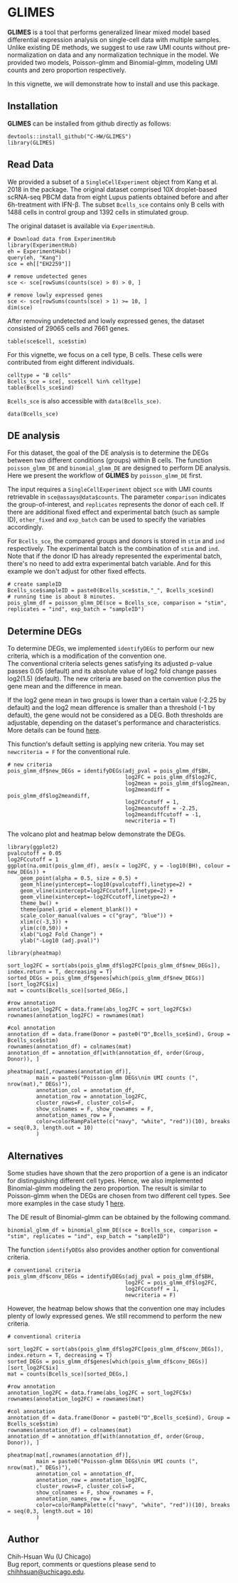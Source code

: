 # GLIMES

**GLIMES** is a tool that performs generalized linear mixed model based differential expression analysis on single-cell data with multiple samples. Unlike existing DE methods, we suggest to use raw UMI counts without pre-normalization on data and any normalization technique in the model. We provided two models, Poisson-glmm and Binomial-glmm, modeling UMI counts and zero proportion respectively.

In this vignette, we will demonstrate how to install and use this package.

## Installation

**GLIMES** can be installed from github directly as follows:
```{r}
devtools::install_github("C-HW/GLIMES")
library(GLIMES)
```

## Read Data

We provided a subset of a `SingleCellExperiment` object from Kang et al. 2018 in the package. The original dataset comprised 10X droplet-based scRNA-seq PBCM data from eight Lupus patients obtained before and after 6h-treatment with IFN-β. The subset `Bcells_sce` contains only B cells with 1488 cells in control group and 1392 cells in stimulated group. 

The original dataset is available via `ExperimentHub`.

```{r}
# Download data from ExperimentHub
library(ExperimentHub)
eh = ExperimentHub()
query(eh, "Kang")
sce = eh[["EH2259"]]

# remove undetected genes
sce <- sce[rowSums(counts(sce) > 0) > 0, ]

# remove lowly expressed genes
sce <- sce[rowSums(counts(sce) > 1) >= 10, ]
dim(sce)
```
After removing undetected and lowly expressed genes, the dataset consisted of 29065 cells and 7661 genes. 

```{r}
table(sce$cell, sce$stim)
```

For this vignette, we focus on a cell type, B cells. These cells were contributed from eight different individuals.
```{r}
celltype = "B cells"
Bcells_sce = sce[, sce$cell %in% celltype]
table(Bcells_sce$ind)
```

`Bcells_sce` is also accessible with `data(Bcells_sce)`.
```{r}
data(Bcells_sce)
```

## DE analysis

For this dataset, the goal of the DE analysis is to determine the DEGs between two different conditions 
(groups) within B cells. The function `poisson_glmm_DE` and `binomial_glmm_DE` are designed to perform 
DE analysis. Here we present the workflow of **GLIMES** by `poisson_glmm_DE` first.

The input requires a `SingleCellExperiment` object `sce` with UMI counts retrievable in 
`sce@assays@data$counts`. The parameter `comparison` indicates the group-of-interest, and 
`replicates` represents the donor of each cell. If there are additional fixed effect and experimental batch 
(such as sample ID), `other_fixed` and `exp_batch` can be used to specify the variables accordingly. 

For `Bcells_sce`, the compared groups and donors is stored in `stim` and `ind` respectively. The experimental 
batch is the combination of `stim` and `ind`. Note that if the donor ID has already represented the experimental 
batch, there's no need to add extra experimental batch variable. And for this example we don't adjust for other 
fixed effects.

```{r}
# create sampleID
Bcells_sce$sampleID = paste0(Bcells_sce$stim,"_", Bcells_sce$ind)
# running time is about 8 minutes.
pois_glmm_df = poisson_glmm_DE(sce = Bcells_sce, comparison = "stim", replicates = "ind", exp_batch = "sampleID")
```

## Determine DEGs

To determine DEGs, we implemented `identifyDEGs` to perform our new criteria, which is a modification of the convention one.  
The conventional criteria selects genes satisfying its adjusted p-value passes 0.05 (default) and its absolute value of log2 
fold change passes log2(1.5) (default). The new criteria are based on the convention plus the gene mean and the difference in mean.

If the log2 gene mean in two groups is lower than a certain value (-2.25 by default) and the log2 mean difference is smaller than a 
threshold (-1 by default), the gene would not be considered as a DEG. Both thresholds are adjustable, depending on the dataset's performance 
and characteristics. More details can be found [here](https://c-hw.github.io/DEanalysis/new_criteria.html).

This function's default setting is applying new criteria. You may set `newcriteria = F` for the conventional rule.
```{r}
# new criteria
pois_glmm_df$new_DEGs = identifyDEGs(adj_pval = pois_glmm_df$BH, 
                                     log2FC = pois_glmm_df$log2FC, 
                                     log2mean = pois_glmm_df$log2mean, 
                                     log2meandiff = pois_glmm_df$log2meandiff, 
                                     log2FCcutoff = 1,
                                     log2meancutoff = -2.25,
                                     log2meandiffcutoff = -1,
                                     newcriteria = T)
```

The volcano plot and heatmap below demonstrate the DEGs.
```{r}
library(ggplot2)
pvalcutoff = 0.05
log2FCcutoff = 1    
ggplot(na.omit(pois_glmm_df), aes(x = log2FC, y = -log10(BH), colour = new_DEGs)) +
    geom_point(alpha = 0.5, size = 0.5) +
    geom_hline(yintercept=-log10(pvalcutoff),linetype=2) +
    geom_vline(xintercept=log2FCcutoff,linetype=2) + 
    geom_vline(xintercept=-log2FCcutoff,linetype=2) +
    theme_bw() + 
    theme(panel.grid = element_blank()) + 
    scale_color_manual(values = c("gray", "blue")) +
    xlim(c(-3,3)) + 
    ylim(c(0,50)) + 
    xlab("Log2 Fold Change") + 
    ylab("-Log10 (adj.pval)")
```

```{r}
library(pheatmap)

sort_log2FC = sort(abs(pois_glmm_df$log2FC[pois_glmm_df$new_DEGs]), index.return = T, decreasing = T)
sorted_DEGs = pois_glmm_df$genes[which(pois_glmm_df$new_DEGs)][sort_log2FC$ix]
mat = counts(Bcells_sce)[sorted_DEGs,]

#row annotation
annotation_log2FC = data.frame(abs_log2FC = sort_log2FC$x)
rownames(annotation_log2FC) = rownames(mat)

#col annotation
annotation_df = data.frame(Donor = paste0("D",Bcells_sce$ind), Group = Bcells_sce$stim)
rownames(annotation_df) = colnames(mat)
annotation_df = annotation_df[with(annotation_df, order(Group, Donor)), ]

pheatmap(mat[,rownames(annotation_df)], 
         main = paste0("Poisson-glmm DEGs\nin UMI counts (", nrow(mat)," DEGs)"),
         annotation_col = annotation_df, 
         annotation_row = annotation_log2FC,
         cluster_rows=F, cluster_cols=F, 
         show_colnames = F, show_rownames = F,
         annotation_names_row = F,
         color=colorRampPalette(c("navy", "white", "red"))(10), breaks = seq(0,3, length.out = 10)
         )
```

## Alternatives

Some studies have shown that the zero proportion of a gene is an indicator for distinguishing different cell types. Hence, we also implemented Binomial-glmm modeling the zero proportion. The result is similar to Poisson-glmm when the DEGs are chosen from two different cell types. See more examples in the case study 1 [here](https://c-hw.github.io/DEanalysis/index.html#Case_study_1).

The DE result of Binomial-glmm can be obtained by the following command.
```{r}
binomial_glmm_df = binomial_glmm_DE(sce = Bcells_sce, comparison = "stim", replicates = "ind", exp_batch = "sampleID")
```

The function `identifyDEGs` also provides another option for conventional criteria.
```{r}
# conventional criteria
pois_glmm_df$conv_DEGs = identifyDEGs(adj_pval = pois_glmm_df$BH, 
                                     log2FC = pois_glmm_df$log2FC, 
                                     log2FCcutoff = 1,
                                     newcriteria = F)
```

However, the heatmap below shows that the convention one may includes plenty of lowly expressed genes. We still recommend to perform the new criteria.
```{r}
# conventional criteria

sort_log2FC = sort(abs(pois_glmm_df$log2FC[pois_glmm_df$conv_DEGs]), index.return = T, decreasing = T)
sorted_DEGs = pois_glmm_df$genes[which(pois_glmm_df$conv_DEGs)][sort_log2FC$ix]
mat = counts(Bcells_sce)[sorted_DEGs,]

#row annotation
annotation_log2FC = data.frame(abs_log2FC = sort_log2FC$x)
rownames(annotation_log2FC) = rownames(mat)

#col annotation
annotation_df = data.frame(Donor = paste0("D",Bcells_sce$ind), Group = Bcells_sce$stim)
rownames(annotation_df) = colnames(mat)
annotation_df = annotation_df[with(annotation_df, order(Group, Donor)), ]

pheatmap(mat[,rownames(annotation_df)], 
         main = paste0("Poisson-glmm DEGs\nin UMI counts (", nrow(mat)," DEGs)"),
         annotation_col = annotation_df, 
         annotation_row = annotation_log2FC,
         cluster_rows=F, cluster_cols=F, 
         show_colnames = F, show_rownames = F,
         annotation_names_row = F,
         color=colorRampPalette(c("navy", "white", "red"))(10), breaks = seq(0,3, length.out = 10)
         )
```

## Author
Chih-Hsuan Wu (U Chicago)    
Bug report, comments or questions please send to chihhsuan@uchicago.edu.
